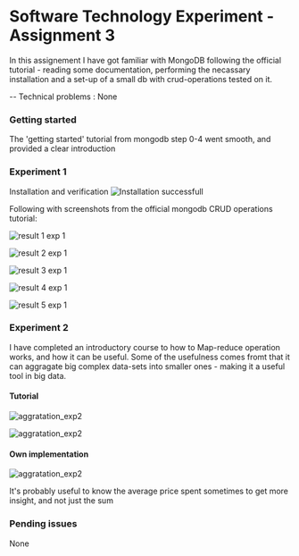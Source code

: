 # Software Technology Experiment - Assignment 3

In this assignement I have got familiar with MongoDB following the official tutorial - reading some documentation, performing the necassary installation and a 
set-up of a small db with crud-operations tested on it. 

-- Technical problems
: None

### Getting started

The 'getting started' tutorial from mongodb step 0-4 went smooth, and provided a clear introduction



### Experiment 1

Installation and verification
![Installation successfull](https://github.com/h181214/250_EXP_3/blob/master/pics/ver.png)


Following with screenshots from the official mongodb CRUD operations tutorial:

![result 1 exp 1](https://github.com/h181214/250_EXP_3/blob/master/pics/1.png)

![result 2 exp 1](https://github.com/h181214/250_EXP_3/blob/master/pics/2.png)

![result 3 exp 1](https://github.com/h181214/250_EXP_3/blob/master/pics/3.png)

![result 4 exp 1](https://github.com/h181214/250_EXP_3/blob/master/pics/4.png)

![result 5 exp 1](https://github.com/h181214/250_EXP_3/blob/master/pics/5.png)

### Experiment 2

I have completed an introductory course to how to Map-reduce operation works, and 
how it can be useful. Some of the usefulness comes fromt that it can aggragate big complex data-sets into smaller 
ones - making it a useful tool in big data. 

#### Tutorial
![aggratation_exp2](https://github.com/h181214/250_EXP_3/blob/master/pics/map.png)

![aggratation_exp2](https://github.com/h181214/250_EXP_3/blob/master/pics/map2.png)

#### Own implementation
![aggratation_exp2](https://github.com/h181214/250_EXP_3/blob/master/pics/own_avg.png)

It's probably useful to know the average price spent sometimes to get more insight, and not just the sum

### Pending issues
None
